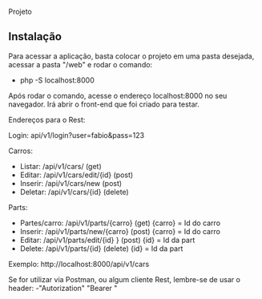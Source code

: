 Projeto

Instalação
------------
Para acessar a aplicação, basta colocar o projeto em uma pasta desejada, acessar a pasta "/web" e rodar o comando:
- php -S localhost:8000

Após rodar o comando, acesse o endereço localhost:8000 no seu navegador. Irá abrir o front-end que foi criado para testar.

Endereços para o Rest:

Login: api/v1/login?user=fabio&pass=123

Carros:
- Listar: /api/v1/cars/ (get) 
- Editar: /api/v1/cars/edit/{id} (post)
- Inserir: /api/v1/cars/new (post)
- Deletar: /api/v1/cars/{id} (delete)

Parts:
- Partes/carro:  /api/v1/parts/{carro} (get) {carro} = Id do carro
- Inserir:  /api/v1/parts/new/{carro} (post) {carro} = Id do carro
- Editar: /api/v1/parts/edit/{id} } (post) {id} = Id da part
- Delete: /api/v1/parts/{id} (delete) {id} = Id da part

Exemplo: http://localhost:8000/api/v1/cars

Se for utilizar via Postman, ou algum cliente Rest, lembre-se de usar o header:
-"Autorization" "Bearer <token>"
